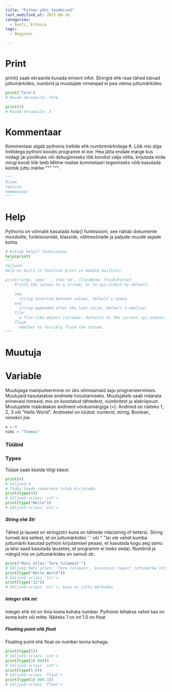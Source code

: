 ```yaml
---
title: "Python põhi teadmised"
last_modified_at: 2023-08-16
categories:
  - Eesti, Estonia
tags:
  - Begginer

---
```




# Print

print() saab ekraanile kuvada erinevt infot. Stringid ehk reas tähed käivad juttumärkides, numbrid ja muutujate nimetajad ei pea olema juttumärkides.

```python
print("Tere")
# Kuvab ekraanile: Tere

print(3)
# Kuvab ekraanile: 3
```


# Kommentaar

Kommentaar algab pythonis trellide ehk numbrimärkidega #. Lõik mis alga trellidega pythoni koodis programm ei loe.
Hea jätta endale märge kus midagi jäi poolikuks või debugimiseks lõik koodist välja võtta, kirjutada mida mingi koodi lõik teeb
Mitme realise kommetaari tegemiseks võib kasutada kolmik juttu märke """  """.
```python
"""
Mitme 
realine
kommentaar
"""

```

# Help

Pythonis on võimalik kasutada _help()_ funktsiooni, see näitab dokumente moodulite, funktsioonide, klasside, võtmesõnade ja paljude muude asjade kohta.
```python
# Kutsub help() funktsiooni
help(print)
"""
Väljund:
Help on built-in function print in module builtins:

print(*args, sep=' ', end='\n', file=None, flush=False)
    Prints the values to a stream, or to sys.stdout by default.

    sep
      string inserted between values, default a space.
    end
      string appended after the last value, default a newline.
    file
      a file-like object (stream); defaults to the current sys.stdout.
    flush
      whether to forcibly flush the stream.
"""
```


# Muutuja
# Variable

Muutujaga manipuleerimine on üks võimsamaid asju programeerimises. Muutujaid kasutatakse andmete hoiustamiseks. 
Muutujatele saab määrata erinevaid nimesid, mis on koostatud tähtedest, numbritest ja alakriipsust. 
Muutujatele määratakse andmeid võrdusmärgiga (=).
Andmed on näiteks 1, 2, 3 või "Hello World". Andmetel on tüübid: numbrid, string, Boolean, nimekiri jne. 
```python
x = 4
nimi = "Toomas"
```

### Tüübid
### Types

Tüüpe saab küsida tõlgi käest:
```python
print(4)
# Väljund 4
# Tüübi teada saamiseks tuleb kirjutada:
print(type(4))
# Väljund <class 'int'>
print(type("Hello"))
# Väljund <class 'str'>
```
##### String ehk Str
Tähed ja laused on string(str) kuna on tähtede rida(string of letters). String tunneb ära sellest, et on juttumärkides ' ' või " "(ei ole vahet kumba juttumärki kasutad pythoni kirjutamisel peaasi, et kasutada kogu aeg samu ja teisi saad kasutada lausetes, et programm ei loeks seda). Numbrid ja märgid mis on juttumärkides on samuti str.
```python
print("Mati ütles:'Tere tulemast'")
# Väljund Mati ütles: 'Tere tulemast', kasutasin topelt juttumärke stringi tegemiseks ja lause jaoks ühekordseid
print(type("Hello World"))
# Väljund <class 'str'>
print(type("12"))
# Väljund <class 'str'>, kuna on juttu märkides
```

##### Integer ehk int
Integer ehk int on ilma koma kohata number. Pythonis tehakse vahet kas on koma koht või mitte. Näiteks 1 on int 1.0 on float

##### Floating point ehk float
Floating point ehk float on number koma kohaga. 

```python
print(type(5))
# Väljund <class 'int'>
print(type(10 000))
# Väljund <class 'int'>
print(type(5.0))
# Väljund <class 'float'>
print(type(10 000.1))
# Väljund <class 'float'>
```

